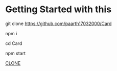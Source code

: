 # Getting Started with this
git clone https://github.com/paarth17032000/Card

npm i

cd Card

npm start

<a href="https://github.com/naman360/bill-trackingt&branch=master&framework=react&publishDir=build&installCommand=yarn+install&buildCommand=yarn+build&nodeVersion=V_14&workspace=&protocol=ipfs&provider=GITHUB"
target="_blank">
CLONE
</a>
